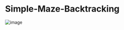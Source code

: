 # Simple-Maze-Backtracking
![image](https://user-images.githubusercontent.com/89981157/218336932-5a5e7116-b93b-4470-af7c-ce3f189c10dc.png)
